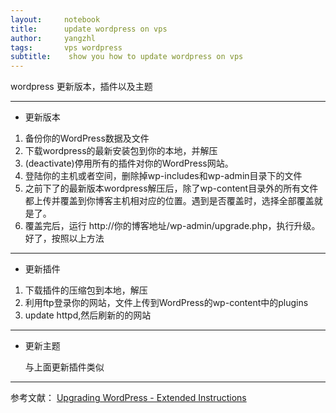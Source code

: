```yaml
---
layout:     notebook
title:      update wordpress on vps 
author:     yangzhl
tags: 		vps wordpress 
subtitle:    show you how to update wordpress on vps
---
```


wordpress 更新版本，插件以及主题
- - -


* 更新版本


1. 备份你的WordPress数据及文件
2. 下载wordpress的最新安装包到你的本地，并解压
3. (deactivate)停用所有的插件对你的WordPress网站。
4. 登陆你的主机或者空间，删除掉wp-includes和wp-admin目录下的文件
5. 之前下了的最新版本wordpress解压后，除了wp-content目录外的所有文件都上传并覆盖到你博客主机相对应的位置。遇到是否覆盖时，选择全部覆盖就是了。
6. 覆盖完后，运行 http://你的博客地址/wp-admin/upgrade.php，执行升级。好了，按照以上方法


- - -
* 更新插件


1. 下载插件的压缩包到本地，解压
2. 利用ftp登录你的网站，文件上传到WordPress的wp-content中的plugins
3. update httpd,然后刷新的的网站

- - -

* 更新主题


    与上面更新插件类似

- - -
参考文献：
[Upgrading WordPress - Extended Instructions](http://https://codex.wordpress.org/Upgrading_WordPress_-_Extended_Instructions)